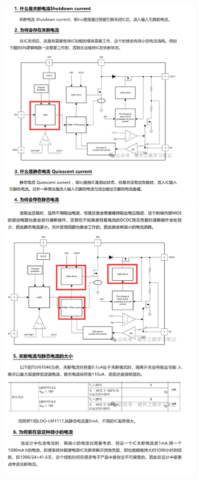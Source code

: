 ![](https://raw.githubusercontent.com/LeroyK111/pictureBed/master/20250716212013.png)
![](https://raw.githubusercontent.com/LeroyK111/pictureBed/master/20250716212117.png)

